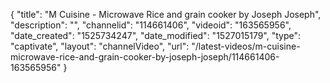 {
    "title": "M Cuisine - Microwave Rice and grain cooker by Joseph Joseph",
    "description": "",
    "channelid": "114661406",
    "videoid": "163565956",
    "date_created": "1525734247",
    "date_modified": "1527015179",
    "type": "captivate",
    "layout": "channelVideo",
    "url": "\/latest-videos\/m-cuisine-microwave-rice-and-grain-cooker-by-joseph-joseph\/114661406-163565956"
}
